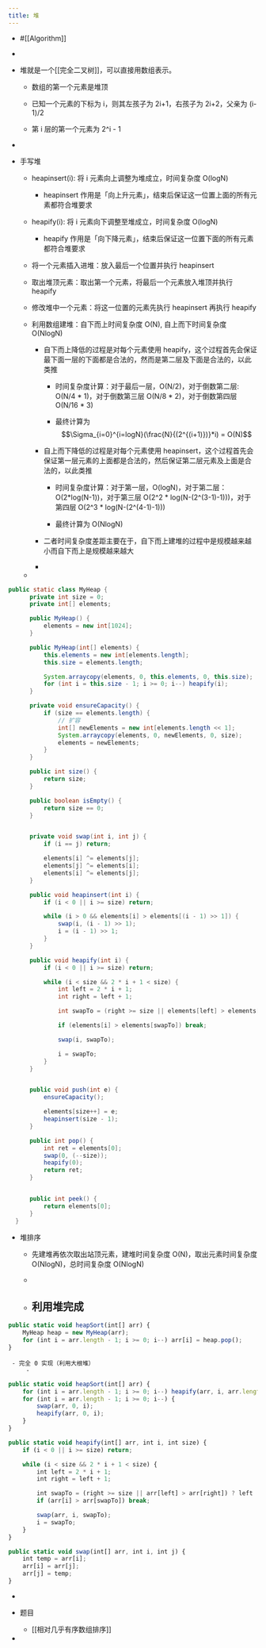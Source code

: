 ```yaml
---
title: 堆
---
```


- #[[Algorithm]]

- 

- 堆就是一个[[完全二叉树]]，可以直接用数组表示。
	 - 数组的第一个元素是堆顶

	 - 已知一个元素的下标为 i，则其左孩子为 2i+1，右孩子为 2i+2，父亲为 (i-1)/2

	 - 第 i 层的第一个元素为 2^i - 1

- 

- 手写堆
	 - heapinsert(i): 将 i 元素向上调整为堆成立，时间复杂度 O(logN)
		 - heapinsert 作用是「向上升元素」，结束后保证这一位置上面的所有元素都符合堆要求

	 - heapify(i): 将 i 元素向下调整至堆成立，时间复杂度 O(logN)
		 - heapify 作用是「向下降元素」，结束后保证这一位置下面的所有元素都符合堆要求

	 - 将一个元素插入进堆：放入最后一个位置并执行 heapinsert

	 - 取出堆顶元素：取出第一个元素，将最后一个元素放入堆顶并执行 heapify

	 - 修改堆中一个元素：将这一位置的元素先执行 heapinsert 再执行 heapify

	 - 利用数组建堆：自下而上时间复杂度 O(N), 自上而下时间复杂度 O(NlogN)
		 - 自下而上降低的过程是对每个元素使用 heapify，这个过程首先会保证最下面一层的下面都是合法的，然而是第二层及下面是合法的，以此类推
			 - 时间复杂度计算：对于最后一层，O(N/2)，对于倒数第二层: O(N/4 * 1)，对于倒数第三层 O(N/8 * 2)，对于倒数第四层 O(N/16 * 3)

			 - 最终计算为 $$\Sigma_{i=0}^{i=logN}(\frac{N}{(2^{(i+1)})}*i) = O(N)$$

		 - 自上而下降低的过程是对每个元素使用 heapinsert，这个过程首先会保证第一层元素的上面都是合法的，然后保证第二层元素及上面是合法的，以此类推
			 - 时间复杂度计算：对于第一层，O(logN)，对于第二层：O(2*log(N-1))，对于第三层 O(2^2 * log(N-(2^(3-1)-1)))，对于第四层 O(2^3 * log(N-(2^(4-1)-1)))

			 - 最终计算为 O(NlogN)

		 - 二者时间复杂度差距主要在于，自下而上建堆的过程中是规模越来越小而自下而上是规模越来越大

		 - 

	 - 
```java
public static class MyHeap {
      private int size = 0;
      private int[] elements;

      public MyHeap() {
          elements = new int[1024];
      }

      public MyHeap(int[] elements) {
          this.elements = new int[elements.length];
          this.size = elements.length;

          System.arraycopy(elements, 0, this.elements, 0, this.size);
          for (int i = this.size - 1; i >= 0; i--) heapify(i);
      }

      private void ensureCapacity() {
          if (size == elements.length) {
              // 扩容
              int[] newElements = new int[elements.length << 1];
              System.arraycopy(elements, 0, newElements, 0, size);
              elements = newElements;
          }
      }

      public int size() {
          return size;
      }

      public boolean isEmpty() {
          return size == 0;
      }


      private void swap(int i, int j) {
          if (i == j) return;

          elements[i] ^= elements[j];
          elements[j] ^= elements[i];
          elements[i] ^= elements[j];
      }

      public void heapinsert(int i) {
          if (i < 0 || i >= size) return;

          while (i > 0 && elements[i] > elements[(i - 1) >> 1]) {
              swap(i, (i - 1) >> 1);
              i = (i - 1) >> 1;
          }
      }

      public void heapify(int i) {
          if (i < 0 || i >= size) return;

          while (i < size && 2 * i + 1 < size) {
              int left = 2 * i + 1;
              int right = left + 1;

              int swapTo = (right >= size || elements[left] > elements[right]) ? left : right;

              if (elements[i] > elements[swapTo]) break;

              swap(i, swapTo);

              i = swapTo;
          }
      }


      public void push(int e) {
          ensureCapacity();

          elements[size++] = e;
          heapinsert(size - 1);
      }

      public int pop() {
          int ret = elements[0];
          swap(0, (--size));
          heapify(0);
          return ret;
      }


      public int peek() {
          return elements[0];
      }
  }
```

- 堆排序
	 - 先建堆再依次取出站顶元素，建堆时间复杂度 O(N)，取出元素时间复杂度 O(NlogN)，总时间复杂度 O(NlogN)

	 - 

	 - 利用堆完成
		 - 
```javascript
public static void heapSort(int[] arr) {
    MyHeap heap = new MyHeap(arr);
    for (int i = arr.length - 1; i >= 0; i--) arr[i] = heap.pop();
}
```

	 - 完全 0 实现（利用大根堆）
		 - 
```javascript
public static void heapSort(int[] arr) {
    for (int i = arr.length - 1; i >= 0; i--) heapify(arr, i, arr.length);
    for (int i = arr.length - 1; i >= 0; i--) {
        swap(arr, 0, i);
        heapify(arr, 0, i);
    }
}

public static void heapify(int[] arr, int i, int size) {
    if (i < 0 || i >= size) return;

    while (i < size && 2 * i + 1 < size) {
        int left = 2 * i + 1;
        int right = left + 1;

        int swapTo = (right >= size || arr[left] > arr[right]) ? left : right;
        if (arr[i] > arr[swapTo]) break;

        swap(arr, i, swapTo);
        i = swapTo;
    }
}

public static void swap(int[] arr, int i, int j) {
    int temp = arr[i];
    arr[i] = arr[j];
    arr[j] = temp;
}
```

- 

- 题目
	 - [[相对几乎有序数组排序]]

- 
